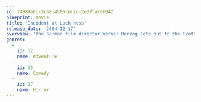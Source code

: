 ```yaml
---
id: 7488da6b-3c68-4505-bf2d-2e37faf0f042
blueprint: movie
title: 'Incident at Loch Ness'
release_date: '2004-12-17'
overview: 'The German film director Werner Herzog sets out to the Scottish Highlands to make a documentary, "Enigma of Loch Ness", exploding the myth of the Loch Ness Monster. Meanwhile, another documentary film crew is making a film about Werner Herzog, and we see the production of "Enigma" from their point of view. Shooting on a rented boat, tensions begin to rise as director Herzog and his producer, Zak Penn, find themselves at cross-purposes on the black surface of Loch Ness. Things get very edgy when the film crew starts seeing shapes in the murky water.'
genres:
  -
    id: 12
    name: Adventure
  -
    id: 35
    name: Comedy
  -
    id: 27
    name: Horror
---
```

